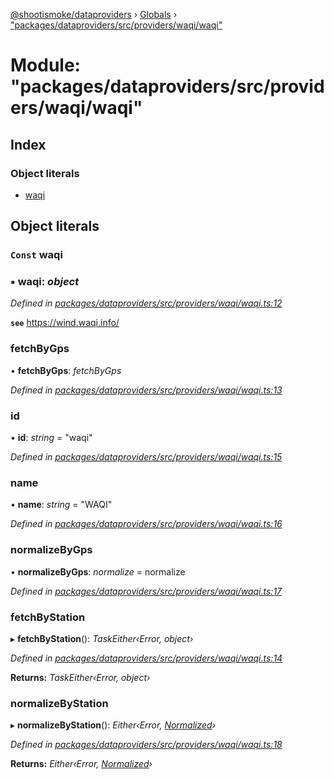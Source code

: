 [@shootismoke/dataproviders](../README.md) › [Globals](../globals.md) › ["packages/dataproviders/src/providers/waqi/waqi"](_packages_dataproviders_src_providers_waqi_waqi_.md)

# Module: "packages/dataproviders/src/providers/waqi/waqi"

## Index

### Object literals

* [waqi](_packages_dataproviders_src_providers_waqi_waqi_.md#const-waqi)

## Object literals

### `Const` waqi

### ▪ **waqi**: *object*

*Defined in [packages/dataproviders/src/providers/waqi/waqi.ts:12](https://github.com/shootismoke/common/blob/af8195a/packages/dataproviders/src/providers/waqi/waqi.ts#L12)*

**`see`** https://wind.waqi.info/

###  fetchByGps

• **fetchByGps**: *fetchByGps*

*Defined in [packages/dataproviders/src/providers/waqi/waqi.ts:13](https://github.com/shootismoke/common/blob/af8195a/packages/dataproviders/src/providers/waqi/waqi.ts#L13)*

###  id

• **id**: *string* = "waqi"

*Defined in [packages/dataproviders/src/providers/waqi/waqi.ts:15](https://github.com/shootismoke/common/blob/af8195a/packages/dataproviders/src/providers/waqi/waqi.ts#L15)*

###  name

• **name**: *string* = "WAQI"

*Defined in [packages/dataproviders/src/providers/waqi/waqi.ts:16](https://github.com/shootismoke/common/blob/af8195a/packages/dataproviders/src/providers/waqi/waqi.ts#L16)*

###  normalizeByGps

• **normalizeByGps**: *normalize* = normalize

*Defined in [packages/dataproviders/src/providers/waqi/waqi.ts:17](https://github.com/shootismoke/common/blob/af8195a/packages/dataproviders/src/providers/waqi/waqi.ts#L17)*

###  fetchByStation

▸ **fetchByStation**(): *TaskEither‹Error, object›*

*Defined in [packages/dataproviders/src/providers/waqi/waqi.ts:14](https://github.com/shootismoke/common/blob/af8195a/packages/dataproviders/src/providers/waqi/waqi.ts#L14)*

**Returns:** *TaskEither‹Error, object›*

###  normalizeByStation

▸ **normalizeByStation**(): *Either‹Error, [Normalized](_packages_dataproviders_src_types_.md#normalized)›*

*Defined in [packages/dataproviders/src/providers/waqi/waqi.ts:18](https://github.com/shootismoke/common/blob/af8195a/packages/dataproviders/src/providers/waqi/waqi.ts#L18)*

**Returns:** *Either‹Error, [Normalized](_packages_dataproviders_src_types_.md#normalized)›*
